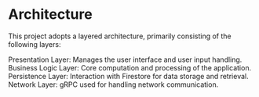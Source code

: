 # Architecture
This project adopts a layered architecture, primarily consisting of the following layers:

Presentation Layer: Manages the user interface and user input handling.
Business Logic Layer: Core computation and processing of the application.
Persistence Layer: Interaction with Firestore for data storage and retrieval.
Network Layer: gRPC used for handling network communication.